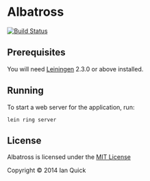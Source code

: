 # Albatross

[![Build Status](https://travis-ci.org/ibawt/albatross.svg?branch=front-end-start)](https://travis-ci.org/ibawt/albatross)

## Prerequisites

You will need [Leiningen][1] 2.3.0 or above installed.

[1]: https://github.com/technomancy/leiningen

## Running

To start a web server for the application, run:

    lein ring server

## License

Albatross is licensed under the [MIT License](http://www.opensource.org/licenses/MIT)

Copyright © 2014 Ian Quick
